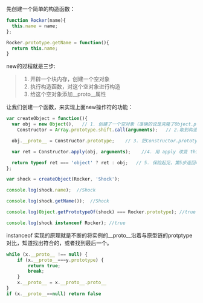 先创建一个简单的构造函数：

```javascript
function Rocker(name){
  this.name = name;
};

Rocker.prototype.getName = function(){
  return this.name;
}
```

new的过程就是三步:

> 1. 开辟一个块内存，创建一个空对象
> 2. 执行构造函数，对这个空对象进行构造
> 3. 给这个空对象添加\__proto__属性

让我们创建一个函数，来实现上面new操作符的功能：

```Javascript
var createObject = function(){
  var obj = new Object(),   // 1. 创建了一个空对象（准确的说是克隆了Object.prototype对象）
    Constructor = Array.prototype.shift.call(arguments);   // 2.取到构造函数参数，赋值给Constructor变量，也就是说 Rocker 构造函数变成 Constructor 的一个引用了

  obj.__proto__ = Constructor.prototype;    // 3. 把Constructor.prototype（也就是Rocker.prototype）赋值给(1)刚刚创建的 obj 的原型链，或者这么说，把 obj 的原型链指向 Constructor 的原型

  var ret = Constructor.apply(obj, arguments);    //4. 用 apply 改变 this 的指向，用 obj 代替 Constructor 构造函数内部的 this，并把arguments作为参数传入（在第2步时已经用shift把第一个参数去除了）

  return typeof ret === 'object' ? ret : obj;   // 5. 保险起见，第5步返回时判断 ret 是否是对象，如果不是就返回一个空对象。
};

var shock = createObject(Rocker, 'Shock');

console.log(shock.name);  //Shock

console.log(shock.getName());  //Shock

console.log(Object.getPrototypeOf(shock) === Rocker.prototype); //true

console.log(shock instanceof Rocker); //true
```

instanceof 实现的原理就是不断的将实例的__proto__沿着与原型链的protptype对比，知道找出符合的，或者找到最后一个。

```javascript
while (x.__proto__ !== null) {
    if (x.__proto__===y.prototype) {
        return true;
        break;
    }
    x.__proto__ = x.__proto__.proto__
}
if (x.__proto__==null) return false
```
